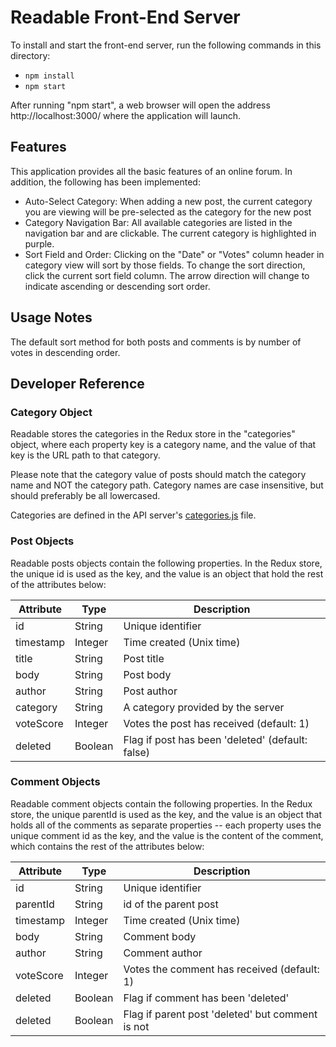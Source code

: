 # Readable Front-End Server

To install and start the front-end server, run the following commands in this directory:

* `npm install`
* `npm start`

After running "npm start", a web browser will open the address http://localhost:3000/ where the application will launch.

## Features

This application provides all the basic features of an online forum. In addition, the following has been implemented:
* Auto-Select Category: When adding a new post, the current category you are viewing will be pre-selected as the category for the new post
* Category Navigation Bar: All available categories are listed in the navigation bar and are clickable. The current category is highlighted in purple.
* Sort Field and Order: Clicking on the "Date" or "Votes" column header in category view will sort by those fields. To change the sort direction, click the current sort field column. The arrow direction will change to indicate ascending or descending sort order.

## Usage Notes

The default sort method for both posts and comments is by number of votes in descending order.

## Developer Reference

### Category Object

Readable stores the categories in the Redux store in the "categories" object, where each property key is a category name, and the value of that key is the URL path to that category.

Please note that the category value of posts should match the category name and NOT the category path. Category names are case insensitive, but should preferably be all lowercased.

Categories are defined in the API server's [categories.js](../api-server/categories.js) file.

### Post Objects

Readable posts objects contain the following properties. In the Redux store, the unique id is used as the key, and the value is an object that hold the rest of the attributes below:

| Attribute |	Type    | Description                                      |
| --------- | ------- | ------------------------------------------------ |
| id        | String  | Unique identifier                                |
| timestamp | Integer | Time created (Unix time)                         |
| title     | String  | Post title                                       |
| body      | String  | Post body                                        |
| author    | String  | Post author                                      |
| category  | String  | A category provided by the server                |
| voteScore | Integer | Votes the post has received (default: 1)         |
| deleted   | Boolean | Flag if post has been 'deleted' (default: false) |

### Comment Objects

Readable comment objects contain the following properties. In the Redux store, the unique parentId is used as the key, and the value is an object that holds all of the comments as separate properties -- each property uses the unique comment id as the key, and the value is the content of the comment, which contains the rest of the attributes below:

| Attribute |	Type    | Description                                      |
| --------- | ------- | ------------------------------------------------ |
| id        | String  | Unique identifier                                |
| parentId  | String  | id of the parent post                            |
| timestamp | Integer | Time created (Unix time)                         |
| body      | String  | Comment body                                     |
| author    | String  | Comment author                                   |
| voteScore | Integer | Votes the comment has received (default: 1)      |
| deleted   | Boolean | Flag if comment has been 'deleted'               |
| deleted   | Boolean | Flag if parent post 'deleted' but comment is not |
